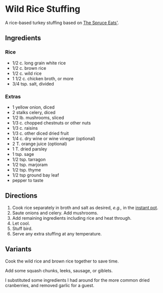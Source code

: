 [Instant Pot]: ../indices/instantPot.html
[thanksgiving]: ../indices/thanksgiving.html

# Wild Rice Stuffing

A rice-based turkey stuffing based on [The Spruce Eats'](https://www.thespruceeats.com/wild-rice-stuffing-4767437).

## Ingredients

### Rice

* 1/2 c. long grain white rice
* 1/2 c. brown rice
* 1/2 c. wild rice
* 1 1/2 c. chicken broth, or more
* 3/4 tsp. salt, divided

### Extras 

* 1 yellow onion, diced
* 2 stalks celery, diced
* 1/2 lb. mushrooms, sliced
* 1/3 c. chopped chestnuts or other nuts
* 1/3 c. raisins
* 1/3 c. other diced dried fruit
* 1/4 c. dry wine or wine vinegar (optional)
* 2 T. orange juice (optional)
* 1 T. dried parsley
* 1 tsp. sage
* 1/2 tsp. tarragon
* 1/2 tsp. marjoram
* 1/2 tsp. thyme
* 1/2 tsp ground bay leaf
* pepper to taste

## Directions

1. Cook rice separately in broth and salt as desired, *e.g.,* in the [instant pot](../rice/ipRice.md).  
2. Saute onions and celery.  Add mushrooms.
3. Add remaining ingredients including rice and heat through.
4. Let cool.
5. Stuff bird.
6. Serve any extra stuffing at any temperature.

## Variants

Cook the wild rice and brown rice together to save time.

Add some squash chunks, leeks, sausage, or giblets.

I substituted some ingredients I had around for the more common dried cranberries, and removed garlic for a guest.
